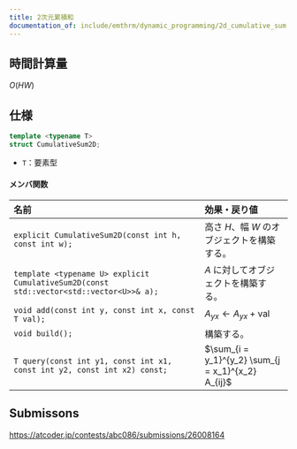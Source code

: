 ```yaml
---
title: 2次元累積和
documentation_of: include/emthrm/dynamic_programming/2d_cumulative_sum.hpp
---
```



## 時間計算量

$O(HW)$


## 仕様

```cpp
template <typename T>
struct CumulativeSum2D;
```

- `T`：要素型

#### メンバ関数

|名前|効果・戻り値|
|:--|:--|
|`explicit CumulativeSum2D(const int h, const int w);`|高さ $H$、幅 $W$ のオブジェクトを構築する。|
|`template <typename U> explicit CumulativeSum2D(const std::vector<std::vector<U>>& a);`|$A$ に対してオブジェクトを構築する。|
|`void add(const int y, const int x, const T val);`|$A_{yx} \gets A_{yx} + \mathrm{val}$|
|`void build();`|構築する。|
|`T query(const int y1, const int x1, const int y2, const int x2) const;`|$\sum_{i = y_1}^{y_2} \sum_{j = x_1}^{x_2} A_{ij}$|


## Submissons

https://atcoder.jp/contests/abc086/submissions/26008164
